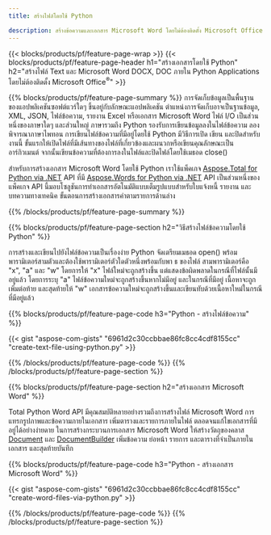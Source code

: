 ```yaml
---
title: สร้างไฟล์โดยใช้ Python 

description: สร้างข้อความและเอกสาร Microsoft Word โดยไม่ต้องติดตั้ง Microsoft Office 
---
```


{{< blocks/products/pf/feature-page-wrap >}}
{{< blocks/products/pf/feature-page-header h1="สร้างเอกสารโดยใช้ Python" h2="สร้างไฟล์ Text และ Microsoft Word DOCX, DOC ภายใน Python Applications โดยไม่ต้องติดตั้ง Microsoft Office<sup>&reg;</sup>" >}}

{{% blocks/products/pf/feature-page-summary %}}
การจัดเก็บข้อมูลเป็นพื้นฐานของแอปพลิเคชันซอฟต์แวร์ใดๆ ขึ้นอยู่กับลักษณะแอปพลิเคชัน ตำแหน่งการจัดเก็บอาจเป็นฐานข้อมูล, XML, JSON, ไฟล์ข้อความ, รายงาน Excel หรือเอกสาร Microsoft Word ไฟล์ I/O เป็นส่วนหนึ่งของภาษาใดๆ และส่วนใหญ่ ภาษารวมถึง Python รองรับการเขียนข้อมูลลงในไฟล์ข้อความ ลองพิจารณาภาษาไพทอน การเขียนไฟล์ข้อความที่มีอยู่โดยใช้ Python มีวิธีการเปิด เขียน และปิดสำหรับงานนี้ ขั้นแรกให้เปิดไฟล์ที่มีเส้นทางของไฟล์ที่เกี่ยวข้องและผนวกหรือเขียนคุณลักษณะเป็นอาร์กิวเมนต์ จากนั้นเขียนข้อความที่ต้องการลงในไฟล์และปิดไฟล์โดยใช้เมธอด close() 

สำหรับการสร้างเอกสาร Microsoft Word โดยใช้ Python เราใช้แพ็คเกจ [Aspose.Total for Python via .NET](https://products.aspose.com/total/python-net/) API ที่มี [Aspose.Words for Python via .NET](https://products.aspose.com/words/python-net/) API เป็นส่วนหนึ่งของแพ็คเกจ API นี้มอบโซลูชันการทำเอกสารอัตโนมัติแบบเต็มรูปแบบสำหรับใบแจ้งหนี้ รายงาน และบทความทางเทคนิค ขั้นตอนการสร้างเอกสารคำตามรายการด้านล่าง

{{% /blocks/products/pf/feature-page-summary  %}}

{{% blocks/products/pf/feature-page-section  h2="วิธีสร้างไฟล์ข้อความโดยใช้ Python" %}}

การสร้างและเขียนไปยังไฟล์ข้อความเป็นเรื่องง่าย Python จัดเตรียมเมธอด open() พร้อมพารามิเตอร์สามตัวและต้องใช้พารามิเตอร์ตัวใดตัวหนึ่งพร้อมกับพา ธ ของไฟล์ สามพารามิเตอร์คือ "x", "a" และ "w" โดยการให้ "x" ไฟล์ใหม่จะถูกสร้างขึ้น แต่แสดงข้อผิดพลาดในกรณีที่ไฟล์นั้นมีอยู่แล้ว โดยการระบุ "a" ไฟล์ข้อความใหม่จะถูกสร้างขึ้นหากไม่มีอยู่ และในกรณีที่มีอยู่ เนื้อหาจะถูกเพิ่มต่อท้าย และสุดท้ายให้ "w" เอกสารข้อความใหม่จะถูกสร้างขึ้นและเขียนทับด้วยเนื้อหาใหม่ในกรณีที่มีอยู่แล้ว

{{% blocks/products/pf/feature-page-code h3="Python - สร้างไฟล์ข้อความ" %}}

{{< gist "aspose-com-gists" "6961d2c30ccbbae86fc8cc4cdf8155cc" "create-text-file-using-python.py" >}}

{{% /blocks/products/pf/feature-page-code  %}}
{{% /blocks/products/pf/feature-page-section %}}

{{% blocks/products/pf/feature-page-section  h2="สร้างเอกสาร Microsoft Word" %}}

Total Python Word API มีคุณสมบัติหลายอย่างรวมถึงการสร้างไฟล์ Microsoft Word การแทรกรูปภาพและข้อความภายในเอกสาร เพิ่มตารางและรายการภายในไฟล์ ตลอดจนแก้ไขเอกสารที่มีอยู่ได้อย่างง่ายดาย ในการสร้างกระบวนการเอกสาร Microsoft Word ให้สร้างวัตถุของคลาส [Document](https://reference.aspose.com/words/python-net/aspose.words/document/) และ [DocumentBuilder](https://reference.aspose.com/words/python-net/aspose.words/documentbuilder/) เพิ่มข้อความ ย่อหน้า รายการ และตารางที่จำเป็นภายในเอกสาร และสุดท้ายบันทึก

{{% blocks/products/pf/feature-page-code h3="Python - สร้างเอกสาร Microsoft Word" %}}

{{< gist "aspose-com-gists" "6961d2c30ccbbae86fc8cc4cdf8155cc" "create-word-files-via-python.py" >}}

{{% /blocks/products/pf/feature-page-code  %}}
{{% /blocks/products/pf/feature-page-section %}}